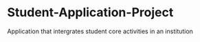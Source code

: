 # Student-Application-Project
Application that intergrates student core activities in an institution
